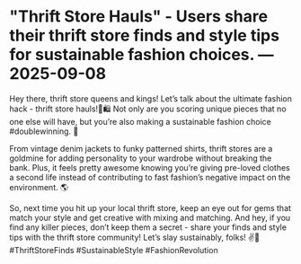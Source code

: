# "Thrift Store Hauls" - Users share their thrift store finds and style tips for sustainable fashion choices. — 2025-09-08

Hey there, thrift store queens and kings! Let’s talk about the ultimate fashion hack - thrift store hauls!👗🛍️ Not only are you scoring unique pieces that no one else will have, but you’re also making a sustainable fashion choice #doublewinning. 💚

From vintage denim jackets to funky patterned shirts, thrift stores are a goldmine for adding personality to your wardrobe without breaking the bank. Plus, it feels pretty awesome knowing you’re giving pre-loved clothes a second life instead of contributing to fast fashion’s negative impact on the environment. 🌎

So, next time you hit up your local thrift store, keep an eye out for gems that match your style and get creative with mixing and matching. And hey, if you find any killer pieces, don’t keep them a secret - share your finds and style tips with the thrift store community! Let’s slay sustainably, folks! ✌️💃 #ThriftStoreFinds #SustainableStyle #FashionRevolution